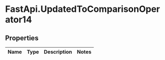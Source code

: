 # FastApi.UpdatedToComparisonOperator14

## Properties
Name | Type | Description | Notes
------------ | ------------- | ------------- | -------------
